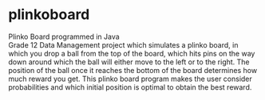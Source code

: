 # plinkoboard
Plinko Board programmed in Java<br/>
Grade 12 Data Management project which simulates a plinko board, in which you drop a ball from the top of the board, which hits pins on the way down around which the ball will either move to the left or to the right. The position of the ball once it reaches the bottom of the board determines how much reward you get. This plinko board program makes the user consider probabilities and which initial position is optimal to obtain the best reward.
